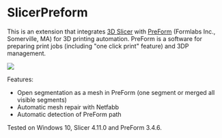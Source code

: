 # SlicerPreform
This is an extension that integrates [3D Slicer](https://www.slicer.org/) with [PreForm](https://formlabs.com/software/) (Formlabs Inc., Somerville, MA) for 3D printing automation. PreForm is a software for preparing print jobs (including "one click print" feature) and 3DP management.

![](https://media.giphy.com/media/XEa6a50QLF8H91nSBk/giphy.gif)

Features:
* Open segmentation as a mesh in PreForm (one segment or merged all visible segments)
* Automatic mesh repair with Netfabb
* Automatic detection of PreForm path

Tested on Windows 10, Slicer 4.11.0 and PreForm 3.4.6.
